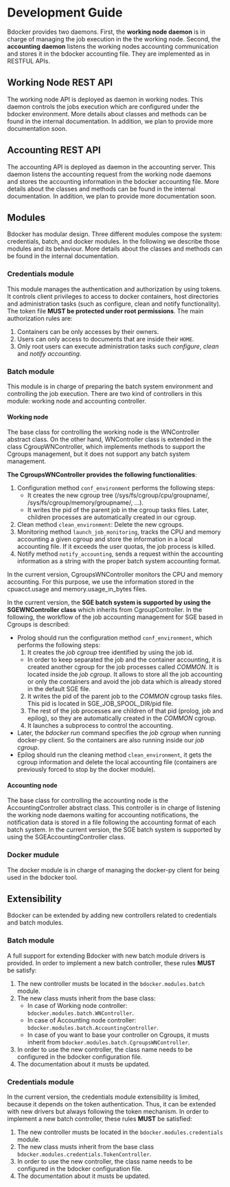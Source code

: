 # Development Guide

Bdocker provides two daemons. First, the **working node daemon** is in charge of managing the job execution in the 
the working node. Second, the **accounting daemon** listens the working nodes accounting communication and stores it in the
bdocker accounting file. They are implemented as in RESTFUL APIs.

## Working Node REST API

The working node API is deployed as daemon in working nodes. This daemon controls the jobs execution which are configured
under the bdocker environment. More details about classes and methods can be found in the internal documentation.
In addition, we plan to provide more documentation soon.

## Accounting REST API

The accounting API is deployed as daemon in the accounting server. This daemon listens the accounting request from the 
working node daemons and stores the accounting information in the bdocker accounting file. More details about the classes
and methods can be found in the internal documentation.
In addition, we plan to provide more documentation soon.

## Modules

Bdocker has modular design. Three different modules compose the system: credentials, batch, and docker modules.
In the following we describe those modules and its behaviour. More details about the classes and methods can be found in the
internal documentation.

### Credentials module

This module manages the authentication and authorization by using tokens. It controls client privileges to access to 
docker containers, host directories and administration tasks (such as configure, clean and notify functionality).
The token file **MUST be protected under root permissions**.
The main authorization rules are:
1. Containers can be only accesses by their owners.
2. Users can only access to documents that are inside their ``HOME``.
3. Only root users can execute administration tasks such *configure*, *clean* and *notify accounting*. 

### Batch module

This module is in charge of preparing the batch system environment and controlling the job execution.
There are two kind of controllers in this module: working node and accounting controller.

#### Working node
The base class for controlling the working node is the WNController abstract class. On the other hand,
WNController class is extended in the class CgroupWNController, which implements methods to support the Cgroups management,
but it does not support any batch system management.

**The CgroupsWNController provides the following functionalities**:
1. Configuration method ``conf_environment`` performs the following steps:
   * It creates the new cgroup tree (/sys/fs/cgroup/cpu/groupname/,  /sys/fs/cgroup/memory/groupname/, ...).
   * It writes the pid of the parent job in the cgroup tasks files. Later, children processes are automatically created in our cgroup.
2. Clean method ``clean_environment``: Delete the new cgroups.
3. Monitoring method ``launch_job_monitoring``, tracks the CPU and memory accounting a given cgroup and
  store the information in a local accounting file. If it exceeds the user quotas, the job process is killed.  
4. Notify method ``notify_accounting``, sends a request within the accounting information as a string with
the proper batch system accounting format.

In the current version, CgroupsWNController monitors the CPU and memory accounting. For this purpose, we use the information
stored in the cpuacct.usage and memory.usage_in_bytes files.

In the current version, the **SGE batch system is supported by using the SGEWNController class** which
inherits from CgroupController.
In the following, the workflow of the job accounting management for SGE based in Cgroups is described:
* Prolog should run the configuration method ``conf_environment``, which performs the following steps:
  1. It creates the *job cgroup* tree identified by using the job id.
    * In order to keep separated the job and the container accounting, it is created another cgroup for the job processes
    called *COMMON*. It is located inside the *job cgroup*. It allows to store all the job accounting or only the containers and
    avoid the job data which is already stored in the default SGE file.
  2. It writes the pid of the parent job to the *COMMON* cgroup tasks files. This pid is located in SGE_JOB_SPOOL_DIR/pid file.
  3. The rest of the job processes are children of that pid (prolog, job and epilog), so they are automatically created in the *COMMON* cgroup.
  4. It launches a subprocess to control the accounting.
* Later, the *bdocker run* command specifies the *job cgroup* when running docker-py client. So the containers are also
running inside our *job cgroup*.
* Epilog should run the cleaning method ``clean_environment``, it gets the cgroup information and
 delete the local accounting file (containers are previously forced to stop by the docker module).

#### Accounting node
The base class for controlling the accounting node is the AccountingController abstract class. This controller
is in charge of listening the working node daemons waiting for accounting notifications, the notification data is stored in
a file following the accounting format of each batch system.
In the current version, the SGE batch system is supported by using the SGEAccountingController class.

### Docker mudule
The docker module is in charge of managing the docker-py client for being used in the bdocker tool.

## Extensibility

Bdocker can be extended by adding new controllers related to credentials and batch modules. 

### Batch module

A full support for extending Bdocker with new batch module drivers is provided. In order to implement a new
batch controller, these rules **MUST** be satisfy:
1. The new controller musts be located in the ``bdocker.modules.batch`` module.
2. The new class musts inherit from the base class:
   * In case of Working node controller: ``bdocker.modules.batch.WNController``.
   * In case of Accounting node controller: ``bdocker.modules.batch.AccountingController``.
   * In case of you want to base your controller on Cgroups, it musts inherit from ``bdocker.modules.batch.CgroupsWNController``.
3. In order to use the new controller, the class name needs to be configured in the bdocker configuration file.
4. The documentation about it musts be updated.

### Credentials module

In the current version, the credentials module extensibility is limited, because it depends on the
token authentication. Thus, it can be extended with new drivers but always following the token mechanism.
In order to implement a new batch controller, these rules **MUST** be satisfied:
1. The new controller musts be located in the ``bdocker.modules.credentials`` module.
2. The new class musts inherit from the base class ``bdocker.modules.credentials.TokenController``.
3. In order to use the new controller, the class name needs to be configured in the bdocker configuration file.
4. The documentation about it musts be updated.


